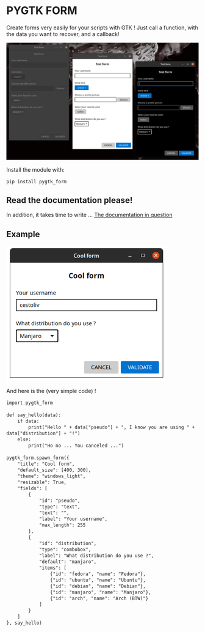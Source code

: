 
# PYGTK FORM

Create forms very easily for your scripts with GTK !
Just call a function, with the data you want to recover, and a callback!

![pygtk_form examples](https://github.com/cestoliv/pygtk_form/blob/main/images/presentation.png)

Install the module with:

	pip install pygtk_form
	
## Read the documentation please!
In addition, it takes time to write ...
[The documentation in question](https://cestoliv.github.io/pygtk_form/)

## Example
![pygtk_form examples](https://raw.githubusercontent.com/cestoliv/pygtk_form/main/images/cool_form.png)

And here is the (very simple code) !

	import pygtk_form

	def say_hello(data):
		if data:
			print("Hello " + data["pseudo"] + ", I know you are using " + data["distribution"] + "!")
		else:
			print("Ho no ... You canceled ...")

	pygtk_form.spawn_form({
		"title": "Cool form",
		"default_size": [400, 300],
		"theme": "windows_light",
		"resizable": True,
		"fields": [
			{
				"id": "pseudo",
				"type": "text",
				"text": "",
				"label": "Your username",
				"max_length": 255
			},
			{
				"id": "distribution",
				"type": "combobox",
				"label": "What distribution do you use ?",
				"default": "manjaro",
				"items": [
					{"id": "fedora", "name": "Fedora"},
					{"id": "ubuntu", "name": "Ubuntu"},
					{"id": "debian", "name": "Debian"},
					{"id": "manjaro", "name": "Manjaro"},
					{"id": "arch", "name": "Arch (BTW)"}
				]
			}
		]
	}, say_hello)
